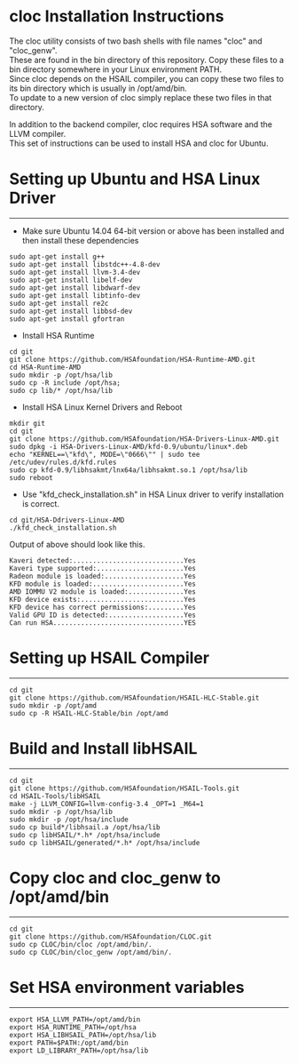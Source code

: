 cloc Installation Instructions
==============================

The cloc utility consists of two bash shells with file names "cloc" and "cloc_genw".   
These are found in the bin directory of this repository.
Copy these files to a bin directory somewhere in your Linux environment PATH.  
Since cloc depends on the HSAIL compiler, you can copy these two files to its bin directory which is usually in /opt/amd/bin.  
To update to a new version of cloc simply replace these two files in that directory.  

In addition to the backend compiler, cloc requires HSA software and the LLVM compiler.  
This set of instructions can be used to install HSA and cloc for Ubuntu.


# Setting up Ubuntu and HSA Linux Driver
----------------------------------------

- Make sure Ubuntu 14.04 64-bit version or above has been installed and then install these dependencies
```
sudo apt-get install g++
sudo apt-get install libstdc++-4.8-dev
sudo apt-get install llvm-3.4-dev
sudo apt-get install libelf-dev
sudo apt-get install libdwarf-dev
sudo apt-get install libtinfo-dev
sudo apt-get install re2c
sudo apt-get install libbsd-dev
sudo apt-get install gfortran
```

- Install HSA Runtime
```
cd git
git clone https://github.com/HSAfoundation/HSA-Runtime-AMD.git
cd HSA-Runtime-AMD 
sudo mkdir -p /opt/hsa/lib
sudo cp -R include /opt/hsa; 
sudo cp lib/* /opt/hsa/lib
```

- Install HSA Linux Kernel Drivers and Reboot
```
mkdir git
cd git
git clone https://github.com/HSAfoundation/HSA-Drivers-Linux-AMD.git
sudo dpkg -i HSA-Drivers-Linux-AMD/kfd-0.9/ubuntu/linux*.deb
echo "KERNEL==\"kfd\", MODE=\"0666\"" | sudo tee /etc/udev/rules.d/kfd.rules
sudo cp kfd-0.9/libhsakmt/lnx64a/libhsakmt.so.1 /opt/hsa/lib
sudo reboot
```

- Use "kfd_check_installation.sh" in HSA Linux driver to verify installation is correct.
``` 
cd git/HSA-Ddrivers-Linux-AMD
./kfd_check_installation.sh
``` 

Output of above should look like this.

```
Kaveri detected:............................Yes
Kaveri type supported:......................Yes
Radeon module is loaded:....................Yes
KFD module is loaded:.......................Yes
AMD IOMMU V2 module is loaded:..............Yes
KFD device exists:..........................Yes
KFD device has correct permissions:.........Yes
Valid GPU ID is detected:...................Yes
Can run HSA.................................YES
```

# Setting up HSAIL Compiler
---------------------------

```
cd git
git clone https://github.com/HSAfoundation/HSAIL-HLC-Stable.git
sudo mkdir -p /opt/amd
sudo cp -R HSAIL-HLC-Stable/bin /opt/amd
```

# Build and Install libHSAIL
----------------------------

```
cd git
git clone https://github.com/HSAfoundation/HSAIL-Tools.git
cd HSAIL-Tools/libHSAIL
make -j LLVM_CONFIG=llvm-config-3.4 _OPT=1 _M64=1
sudo mkdir -p /opt/hsa/lib
sudo mkdir -p /opt/hsa/include
sudo cp build*/libhsail.a /opt/hsa/lib
sudo cp libHSAIL/*.h* /opt/hsa/include
sudo cp libHSAIL/generated/*.h* /opt/hsa/include

```

# Copy cloc and cloc_genw to /opt/amd/bin
-----------------------------------------

```
cd git
git clone https://github.com/HSAfoundation/CLOC.git
sudo cp CLOC/bin/cloc /opt/amd/bin/.
sudo cp CLOC/bin/cloc_genw /opt/amd/bin/.
```

# Set HSA environment variables
-------------------------------
```
export HSA_LLVM_PATH=/opt/amd/bin
export HSA_RUNTIME_PATH=/opt/hsa
export HSA_LIBHSAIL_PATH=/opt/hsa/lib
export PATH=$PATH:/opt/amd/bin
export LD_LIBRARY_PATH=/opt/hsa/lib
```
